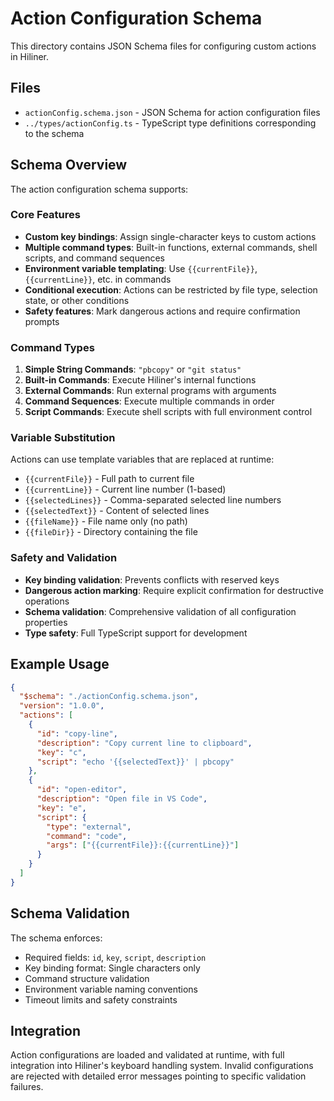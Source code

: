 # Action Configuration Schema

This directory contains JSON Schema files for configuring custom actions in Hiliner.

## Files

- `actionConfig.schema.json` - JSON Schema for action configuration files
- `../types/actionConfig.ts` - TypeScript type definitions corresponding to the schema

## Schema Overview

The action configuration schema supports:

### Core Features
- **Custom key bindings**: Assign single-character keys to custom actions
- **Multiple command types**: Built-in functions, external commands, shell scripts, and command sequences
- **Environment variable templating**: Use `{{currentFile}}`, `{{currentLine}}`, etc. in commands
- **Conditional execution**: Actions can be restricted by file type, selection state, or other conditions
- **Safety features**: Mark dangerous actions and require confirmation prompts

### Command Types

1. **Simple String Commands**: `"pbcopy"` or `"git status"`
2. **Built-in Commands**: Execute Hiliner's internal functions
3. **External Commands**: Run external programs with arguments
4. **Command Sequences**: Execute multiple commands in order
5. **Script Commands**: Execute shell scripts with full environment control

### Variable Substitution

Actions can use template variables that are replaced at runtime:
- `{{currentFile}}` - Full path to current file
- `{{currentLine}}` - Current line number (1-based)
- `{{selectedLines}}` - Comma-separated selected line numbers
- `{{selectedText}}` - Content of selected lines
- `{{fileName}}` - File name only (no path)
- `{{fileDir}}` - Directory containing the file

### Safety and Validation

- **Key binding validation**: Prevents conflicts with reserved keys
- **Dangerous action marking**: Require explicit confirmation for destructive operations
- **Schema validation**: Comprehensive validation of all configuration properties
- **Type safety**: Full TypeScript support for development

## Example Usage

```json
{
  "$schema": "./actionConfig.schema.json",
  "version": "1.0.0",
  "actions": [
    {
      "id": "copy-line",
      "description": "Copy current line to clipboard",
      "key": "c",
      "script": "echo '{{selectedText}}' | pbcopy"
    },
    {
      "id": "open-editor",
      "description": "Open file in VS Code",
      "key": "e", 
      "script": {
        "type": "external",
        "command": "code",
        "args": ["{{currentFile}}:{{currentLine}}"]
      }
    }
  ]
}
```

## Schema Validation

The schema enforces:
- Required fields: `id`, `key`, `script`, `description`
- Key binding format: Single characters only
- Command structure validation
- Environment variable naming conventions
- Timeout limits and safety constraints

## Integration

Action configurations are loaded and validated at runtime, with full integration into Hiliner's keyboard handling system. Invalid configurations are rejected with detailed error messages pointing to specific validation failures.